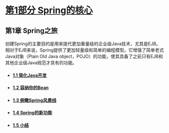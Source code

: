 # [第1部分 Spring的核心](../../)

## 第1章 Spring之旅

创建Spring的主要目的是用来提代更加重量级的企业级Java技术，尤其是EJB。相对于EJB来说，Spring提供了更加轻量级和简单的编程模型。它增强了简单老式Java对象（Plain Old Java object，POJO）的功能，使其具备了之前只有EJB和其他企业级Java规范才具有的功能。

- #### [1.1 简化Java开发](./1.1_简化Java开发)
- #### [1.2 容纳你的Bean](./1.2_容纳你的Bean)
- #### [1.3 俯瞰Spring风景线](./1.3_俯瞰Spring风景线)
- #### [1.4 Spring的新功能](./1.4_Spring的新功能)
- #### [1.5 小结](./1.5_小结)
